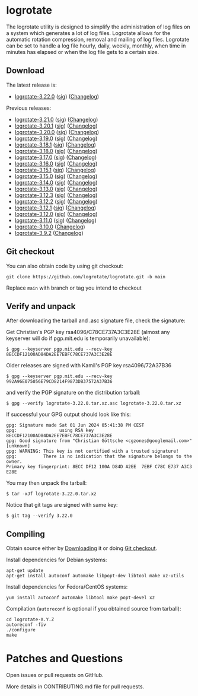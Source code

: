 # logrotate

The logrotate utility is designed to simplify the administration of log files on a system which generates a lot of log files. Logrotate allows for the automatic rotation compression, removal and mailing of log files. Logrotate can be set to handle a log file hourly, daily, weekly, monthly, when time in minutes has elapsed or when the log file gets to a certain size.

## Download

The latest release is:

* [logrotate-3.22.0](https://github.com/logrotate/logrotate/releases/download/3.22.0/logrotate-3.22.0.tar.xz) ([sig](https://github.com/logrotate/logrotate/releases/download/3.22.0/logrotate-3.22.0.tar.xz.asc)) ([Changelog](https://github.com/logrotate/logrotate/releases/tag/3.22.0))

Previous releases:

* [logrotate-3.21.0](https://github.com/logrotate/logrotate/releases/download/3.21.0/logrotate-3.21.0.tar.xz) ([sig](https://github.com/logrotate/logrotate/releases/download/3.21.0/logrotate-3.21.0.tar.xz.asc)) ([Changelog](https://github.com/logrotate/logrotate/releases/tag/3.21.0))
* [logrotate-3.20.1](https://github.com/logrotate/logrotate/releases/download/3.20.1/logrotate-3.20.1.tar.xz) ([sig](https://github.com/logrotate/logrotate/releases/download/3.20.1/logrotate-3.20.1.tar.xz.asc)) ([Changelog](https://github.com/logrotate/logrotate/releases/tag/3.20.1))
* [logrotate-3.20.0](https://github.com/logrotate/logrotate/releases/download/3.20.0/logrotate-3.20.0.tar.xz) ([sig](https://github.com/logrotate/logrotate/releases/download/3.20.0/logrotate-3.20.0.tar.xz.asc)) ([Changelog](https://github.com/logrotate/logrotate/releases/tag/3.20.0))
* [logrotate-3.19.0](https://github.com/logrotate/logrotate/releases/download/3.19.0/logrotate-3.19.0.tar.xz) ([sig](https://github.com/logrotate/logrotate/releases/download/3.19.0/logrotate-3.19.0.tar.xz.asc)) ([Changelog](https://github.com/logrotate/logrotate/releases/tag/3.19.0))
* [logrotate-3.18.1](https://github.com/logrotate/logrotate/releases/download/3.18.1/logrotate-3.18.1.tar.xz) ([sig](https://github.com/logrotate/logrotate/releases/download/3.18.1/logrotate-3.18.1.tar.xz.asc)) ([Changelog](https://github.com/logrotate/logrotate/releases/tag/3.18.1))
* [logrotate-3.18.0](https://github.com/logrotate/logrotate/releases/download/3.18.0/logrotate-3.18.0.tar.xz) ([sig](https://github.com/logrotate/logrotate/releases/download/3.18.0/logrotate-3.18.0.tar.xz.asc)) ([Changelog](https://github.com/logrotate/logrotate/releases/tag/3.18.0))
* [logrotate-3.17.0](https://github.com/logrotate/logrotate/releases/download/3.17.0/logrotate-3.17.0.tar.xz) ([sig](https://github.com/logrotate/logrotate/releases/download/3.17.0/logrotate-3.17.0.tar.xz.asc)) ([Changelog](https://github.com/logrotate/logrotate/releases/tag/3.17.0))
* [logrotate-3.16.0](https://github.com/logrotate/logrotate/releases/download/3.16.0/logrotate-3.16.0.tar.xz) ([sig](https://github.com/logrotate/logrotate/releases/download/3.16.0/logrotate-3.16.0.tar.xz.asc)) ([Changelog](https://github.com/logrotate/logrotate/releases/tag/3.16.0))
* [logrotate-3.15.1](https://github.com/logrotate/logrotate/releases/download/3.15.1/logrotate-3.15.1.tar.xz) ([sig](https://github.com/logrotate/logrotate/releases/download/3.15.1/logrotate-3.15.1.tar.xz.asc)) ([Changelog](https://github.com/logrotate/logrotate/releases/tag/3.15.1))
* [logrotate-3.15.0](https://github.com/logrotate/logrotate/releases/download/3.15.0/logrotate-3.15.0.tar.xz) ([sig](https://github.com/logrotate/logrotate/releases/download/3.15.0/logrotate-3.15.0.tar.xz.asc)) ([Changelog](https://github.com/logrotate/logrotate/releases/tag/3.15.0))
* [logrotate-3.14.0](https://github.com/logrotate/logrotate/releases/download/3.14.0/logrotate-3.14.0.tar.xz) ([sig](https://github.com/logrotate/logrotate/releases/download/3.14.0/logrotate-3.14.0.tar.xz.asc)) ([Changelog](https://github.com/logrotate/logrotate/releases/tag/3.14.0))
* [logrotate-3.13.0](https://github.com/logrotate/logrotate/releases/download/3.13.0/logrotate-3.13.0.tar.xz) ([sig](https://github.com/logrotate/logrotate/releases/download/3.13.0/logrotate-3.13.0.tar.xz.asc)) ([Changelog](https://github.com/logrotate/logrotate/releases/tag/3.13.0))
* [logrotate-3.12.3](https://github.com/logrotate/logrotate/releases/download/3.12.3/logrotate-3.12.3.tar.xz) ([sig](https://github.com/logrotate/logrotate/releases/download/3.12.3/logrotate-3.12.3.tar.xz.asc)) ([Changelog](https://github.com/logrotate/logrotate/releases/tag/3.12.3))
* [logrotate-3.12.2](https://github.com/logrotate/logrotate/releases/download/3.12.2/logrotate-3.12.2.tar.xz) ([sig](https://github.com/logrotate/logrotate/releases/download/3.12.2/logrotate-3.12.2.tar.xz.asc)) ([Changelog](https://github.com/logrotate/logrotate/releases/tag/3.12.2))
* [logrotate-3.12.1](https://github.com/logrotate/logrotate/releases/download/3.12.1/logrotate-3.12.1.tar.xz) ([sig](https://github.com/logrotate/logrotate/releases/download/3.12.1/logrotate-3.12.1.tar.xz.asc)) ([Changelog](https://github.com/logrotate/logrotate/releases/tag/3.12.1))
* [logrotate-3.12.0](https://github.com/logrotate/logrotate/releases/download/3.12.0/logrotate-3.12.0.tar.xz) ([sig](https://github.com/logrotate/logrotate/releases/download/3.12.0/logrotate-3.12.0.tar.xz.asc)) ([Changelog](https://github.com/logrotate/logrotate/releases/tag/3.12.0))
* [logrotate-3.11.0](https://github.com/logrotate/logrotate/releases/download/3.11.0/logrotate-3.11.0.tar.xz) ([sig](https://github.com/logrotate/logrotate/releases/download/3.11.0/logrotate-3.11.0.tar.xz.asc)) ([Changelog](https://github.com/logrotate/logrotate/releases/tag/3.11.0))
* [logrotate-3.10.0](https://github.com/logrotate/logrotate/releases/download/3.10.0/logrotate-3.10.0.tar.gz) ([Changelog](https://github.com/logrotate/logrotate/releases/tag/3.10.0))
* [logrotate-3.9.2](https://github.com/logrotate/logrotate/releases/download/3.9.2/logrotate-3.9.2.tar.gz) ([Changelog](https://github.com/logrotate/logrotate/releases/tag/3.9.2))

## Git checkout

You can also obtain code by using git checkout:
```
git clone https://github.com/logrotate/logrotate.git -b main
```

Replace `main` with branch or tag you intend to checkout

## Verify and unpack

After downloading the tarball and .asc signature file, check the signature:

Get Christian's PGP key rsa4096/C78CE737A3C3E28E
(almost any keyserver will do if pgp.mit.edu is temporarily unavailable):

    $ gpg --keyserver pgp.mit.edu --recv-key 8ECCDF12100AD84DA2EE7EBFC78CE737A3C3E28E

Older releases are signed with Kamil's PGP key rsa4096/72A37B36

    $ gpg --keyserver pgp.mit.edu --recv-key 992A96E075056E79CD8214F9873DB37572A37B36

and verify the PGP signature on the distribution tarball:

    $ gpg --verify logrotate-3.22.0.tar.xz.asc logrotate-3.22.0.tar.xz

If successful your GPG output should look like this:

    gpg: Signature made Sat 01 Jun 2024 05:41:38 PM CEST
    gpg:                using RSA key 8ECCDF12100AD84DA2EE7EBFC78CE737A3C3E28E
    gpg: Good signature from "Christian Göttsche <cgzones@googlemail.com>" [unknown]
    gpg: WARNING: This key is not certified with a trusted signature!
    gpg:          There is no indication that the signature belongs to the owner.
    Primary key fingerprint: 8ECC DF12 100A D84D A2EE  7EBF C78C E737 A3C3 E28E

You may then unpack the tarball:

    $ tar -xJf logrotate-3.22.0.tar.xz

Notice that git tags are signed with same key:

    $ git tag --verify 3.22.0

## Compiling

Obtain source either by [Downloading](#download) it or doing [Git checkout](#git-checkout).

Install dependencies for Debian systems:
```
apt-get update
apt-get install autoconf automake libpopt-dev libtool make xz-utils
```

Install dependencies for Fedora/CentOS systems:

```
yum install autoconf automake libtool make popt-devel xz
```

Compilation (`autoreconf` is optional if you obtained source from tarball):
```
cd logrotate-X.Y.Z
autoreconf -fiv
./configure
make
```

# Patches and Questions

Open issues or pull requests on GitHub.

More details in CONTRIBUTING.md file for pull requests.
